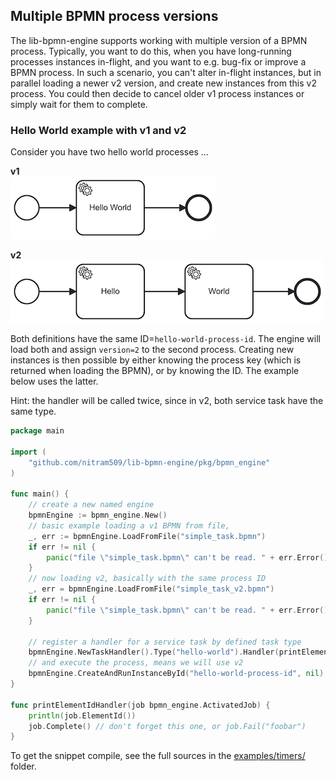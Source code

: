 
## Multiple BPMN process versions

The lib-bpmn-engine supports working with multiple version of a BPMN process.
Typically, you want to do this, when you have long-running processes instances in-flight,
and you want to e.g. bug-fix or improve a BPMN process.
In such a scenario, you can't alter in-flight instances, but in parallel loading a newer v2 version,
and create new instances from this v2 process.
You could then decide to cancel older v1 process instances or simply wait for them to complete.

### Hello World example with v1 and v2

Consider you have two hello world processes ...

**v1** \
![hello world v1](./examples/multiple_versions/simple_task.png)

**v2** \
![hello world v1](./examples/multiple_versions/simple_task_v2.png)

Both definitions have the same ID=`hello-world-process-id`.
The engine will load both and assign `version=2` to the second process.
Creating new instances is then possible by either knowing the process key (which is returned when loading the BPMN),
or by knowing the ID. The example below uses the latter.

Hint: the handler will be called twice, since in v2, both service task have the same type.

<!-- MARKDOWN-AUTO-DOCS:START (CODE:src=./examples/multiple_versions/multiple_versions.go) -->
<!-- The below code snippet is automatically added from ./examples/multiple_versions/multiple_versions.go -->
```go
package main

import (
	"github.com/nitram509/lib-bpmn-engine/pkg/bpmn_engine"
)

func main() {
	// create a new named engine
	bpmnEngine := bpmn_engine.New()
	// basic example loading a v1 BPMN from file,
	_, err := bpmnEngine.LoadFromFile("simple_task.bpmn")
	if err != nil {
		panic("file \"simple_task.bpmn\" can't be read. " + err.Error())
	}
	// now loading v2, basically with the same process ID
	_, err = bpmnEngine.LoadFromFile("simple_task_v2.bpmn")
	if err != nil {
		panic("file \"simple_task.bpmn\" can't be read. " + err.Error())
	}

	// register a handler for a service task by defined task type
	bpmnEngine.NewTaskHandler().Type("hello-world").Handler(printElementIdHandler)
	// and execute the process, means we will use v2
	bpmnEngine.CreateAndRunInstanceById("hello-world-process-id", nil)
}

func printElementIdHandler(job bpmn_engine.ActivatedJob) {
	println(job.ElementId())
	job.Complete() // don't forget this one, or job.Fail("foobar")
}
```
<!-- MARKDOWN-AUTO-DOCS:END -->

To get the snippet compile, see the full sources in the
[examples/timers/](./examples/multiple_versions/) folder.
